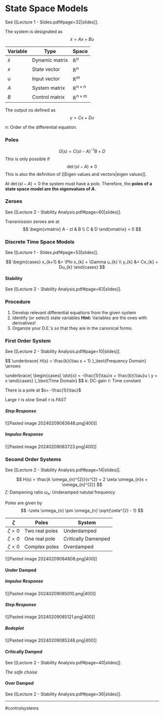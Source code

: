 # State Space Models
See [[Lecture 1 - Slides.pdf#page=32|slides]].

The system is designated as
$$
\dot{x} = Ax + Bu
$$


| Variable  | Type           | Space          |
| --------- | -------------- | -------------- |
| $\dot{x}$ | Dynamic matrix | $\mathbb{R}^n$ |
| $x$       | State vector   | $\mathbb{R}^n$ |
| $u$       | Input vector   | $\mathbb{R}^m$ |
| $A$       | System matrix  | $\mathbb{R}^{n\times n}$ |
| $B$       | Control matrix | $\mathbb{R}^{n\times m}$ |

The output os defined as
$$
y = Cx  + Du
$$

$n$: Order of the differential equation.

### Poles
$$G(s) = C (sI-A)^{-1} B + D$$
This is only possible if
$$\det(sI-A) \neq 0$$
This is also the definition of [[Eigen values and vectors|eigen values]].

At $\det(sI-A) = 0$ the system must have a pole. Therefore, the **poles of a state space model are the eigenvalues of $A$.**

### Zeroes
See [[Lecture 2 - Stability Analysis.pdf#page=60|slides]].

Transmission zeroes are at
$$
\begin{vmatrix}
A - zI & B \\
C & D
\end{vmatrix}
= 0
$$


### Discrete Time Space Models
See [[Lecture 1 - Slides.pdf#page=53|slides]].

$$
\begin{cases}
x_{k+1} &= \Phi x_{k} + \Gamma u_{k} \\
y_{k} &= Cx_{k} + Du_{k}
\end{cases}
$$

#### Stability
See [[Lecture 2 - Stability Analysis.pdf#page=63|slides]].

### Procedure
1. Develop relevant differential equations from the given system
2. Identify (or select) state variables
**Hint:** Variables are the ones with derivatives!
3. Organize your D.E.'s so that they are in the canonical forms.

### First Order System
See [[Lecture 2 - Stability Analysis.pdf#page=10|slides]].

$$
\underbrace{
H(s) = \frac{k}{\tau s + 1}
}_\text{Frequency Domain}
\arrows

\underbrace{
\begin{cases}
\dot{x} = -\frac{1}{\tau}x + \frac{k}{\tau}u \\
y = x
\end{cases}
}_\text{Time Domain}
$$
$k$: DC-gain
$\tau$: Time constant

There is a pole at $s= -\frac{1}{\tau}$

Large $\tau$ is *slow*
Small $\tau$ is *FAST*

##### Step Response
![[Pasted image 20240209083648.png|400]]

##### Impulse Response
![[Pasted image 20240209083723.png|400]]

### Second Order Systems
See [[Lecture 2 - Stability Analysis.pdf#page=14|slides]].

$$
H(s) = \frac{k \omega_{n}^{2}}{s^{2} + 2 \zeta \omega_{n}s + \omega_{n}^{2}}
$$
$\zeta$: Dampening ratio
$\omega_{n}$: Underamped natutal frequency

Poles are given by
$$
-\zeta \omega_{n} \pm \omega_{n} \sqrt{\zeta^{2} - 1}
$$

| $\zeta$     | Poles          | System              |
| ----------- | -------------- | ------------------- |
| $\zeta > 0$ | Two real poles | Underdamped         |
| $\zeta = 0$ | One real pole  | Critically Damenped |
| $\zeta < 0$ | Complex poles  | Overdamped          |

![[Pasted image 20240209084808.png|400]]


#### Under Damped
##### Impulse Response
![[Pasted image 20240209085010.png|400]]

##### Step Response
![[Pasted image 20240209085121.png|400]]

##### Bodeplot
![[Pasted image 20240209085248.png|400]]

#### Critically Damped
See [[Lecture 2 - Stability Analysis.pdf#page=40|slides]].

*The safe choise*

#### Over Damped
See [[Lecture 2 - Stability Analysis.pdf#page=36|slides]].


---
#controlsystems
